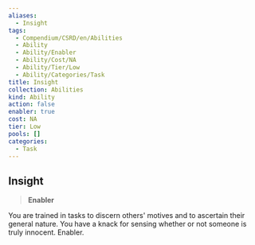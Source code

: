 ```yaml
---
aliases:
  - Insight
tags:
  - Compendium/CSRD/en/Abilities
  - Ability
  - Ability/Enabler
  - Ability/Cost/NA
  - Ability/Tier/Low
  - Ability/Categories/Task
title: Insight
collection: Abilities
kind: Ability
action: false
enabler: true
cost: NA
tier: Low
pools: []
categories:
  - Task
---
```

## Insight    
>**Enabler**  
    
You are trained in tasks to discern others' motives and to ascertain their general nature. You have a knack for sensing whether or not someone is truly innocent. Enabler.